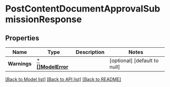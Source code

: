 # PostContentDocumentApprovalSubmissionResponse

## Properties
Name | Type | Description | Notes
------------ | ------------- | ------------- | -------------
**Warnings** | [***[]ModelError**](array.md) |  | [optional] [default to null]

[[Back to Model list]](../README.md#documentation-for-models) [[Back to API list]](../README.md#documentation-for-api-endpoints) [[Back to README]](../README.md)

